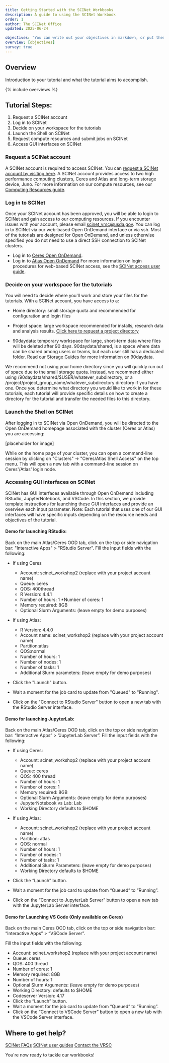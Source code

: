 ```yaml
---
title: Getting Started with the SCINet Workbooks
description: A guide to using the SCINet Workbook
order: 1
author: The SCINet Office
updated: 2025-06-24 

objectives: "You can write out your objectives in markdown, or put them in a list."
overview: [objectives]
survey: true
---
```



## Overview

Introduction to your tutorial and what the tutorial aims to accomplish.

{% include overviews %}


## Tutorial Steps:
1. Request a SCINet account
1. Log in to SCINet
1. Decide on your workspace for the tutorials
1. Launch the Shell on SCINet
1. Request compute resources and submit jobs on SCINet
1. Access GUI interfaces on SCINet


<div class="process-list" markdown="1">

### Request a SCINet account

A SCINet account is required to access SCINet. You can [request a SCINet account by visiting here](https://scinet.usda.gov/about/signup#sign-up-for-a-scinet-account).
A SCINet account provides access to two high performance computing clusters, Ceres and Atlas and long-term storage device, Juno. For more information on our compute resources, see our [Computing Resources guide](https://scinet.usda.gov/guides/resources/#scinet-computing-resources).

### Log in to SCINet

Once your SCINet account has been approved, you will be able to login to SCINet and gain access to our computing resources. If you encounter issues with your account, please email scinet_vrsc@usda.gov.
You can log in to SCINet via our web-based Open OnDemand interface or via ssh. Most of the tutorials are designed for Open OnDemand, and unless otherwise specified you do not need to use a direct SSH connection to SCINet clusters. 
* Log in to [Ceres Open OnDemand](http://ceres-ood.scinet.usda.gov/). 
* Log in to [Atlas Open OnDemand](https://atlas-ood.hpc.msstate.edu/) 
For more information on login procedures for web-based SCINet access, see the [SCINet access user guide](https://scinet.usda.gov/guides/access/web-based-login). 


### Decide on your workspace for the tutorials

You will need to decide where you'll work and store your files for the tutorials. With a SCINet account, you have access to a: 
* Home directory: small storage quota and recommended for configuration and login files

* Project space: large workspace recommended for installs, research data and analysis results. [Click here to request a project directory](https://scinet.usda.gov/guides/data/storage#project-directories)

* 90daydata: temporary workspace for large, short-term data where files will be deleted after 90 days. 90daydata/shared, is a space where data can be shared among users or teams, but each user still has a dedicated folder. Read our [Storage Guides](https://scinet.usda.gov/guides/data/storage#large-short-term-storage) for more information on 90daydata. 

We recommend not using your home directory since you will quickly run out of space due to the small storage quota. Instead, we recommend either using /90daydata/shared/$USER/whatever_subdirectory, or a /project/project_group_name/whatever_subdirectory directory if you have one. Once you determine what directory you would like to work in for these tutorials, each tutorial will provide specific details on how to create a directory for the tutorial and transfer the needed files to this directory. 

### Launch the Shell on SCINet
After logging in to SCINet via Open OnDemand, you will be directed to the Open OnDemand homepage associated with the cluster (Ceres or Atlas) you are accessing: 

[placeholder for image]

While on the home page of your cluster, you can open a command-line session by clicking on "Clusters" -> "Ceres/Atlas Shell Access" on the top menu. This will open a new tab with a command-line session on Ceres'/Atlas' login node.  


### Accessing GUI interfaces on SCINet
SCINet has GUI interfaces available through Open OnDemand including RStudio, JupyterNotebook, and VSCode. In this section, we provide template instructions for launching these GUI interfaces and provide an overview each input parameter. 
Note: Each tutorial that uses one of our GUI interfaces will have specific inputs depending on the resource needs and objectives of the tutorial.   

#### Demo for launching RStudio: 
Back on the main Atlas/Ceres OOD tab, click on the top or side navigation bar: "Interactive Apps" > "RStudio Server".
Fill the input fields with the following: 
* If using Ceres
    * Account: scinet_workshop2 (replace with your project account name)
    * Queue: ceres
    * QOS: 400thread
    * R Version: 4.4.1
    * Number of hours: 1
    *Number of cores: 1
    * Memory required: 8GB
    * Optional Slurm Arguments: (leave empty for demo purposes)

* If using Atlas:
    * R Version: 4.4.0
    * Account name: scinet_workshop2 (replace with your project account name)
    * Partition:atlas 
    * QOS:normal
    * Number of hours: 1
    * Number of nodes: 1
    * Number of tasks: 1
    * Additional Slurm parameters: (leave empty for demo purposes)

* Click the "Launch" button.
* Wait a moment for the job card to update from "Queued" to "Running".
* Click on the "Connect to RStudio Server" button to open a new tab with the RStudio Server interface.

#### Demo for launching JupyterLab:
Back on the main Atlas/Ceres OOD tab, click on the top or side navigation bar: “Interactive Apps” > “JupyterLab Server”.
Fill the input fields with the following:
* If using Ceres:
    * Account: scinet_workshop2 (replace with your project account name)
    * Queue: ceres
    * QOS: 400 thread
    * Number of hours: 1
    * Number of cores: 1
    * Memory required: 8GB
    * Optional Slurm Arguments: (leave empty for demo purposes)
    * JupyterNotebook vs Lab: Lab
    * Working Directory defaults to $HOME

* If using Atlas: 
    * Account: scinet_workshop2 (replace with your project account name)
    * Partition: atlas
    * QOS: normal
    * Number of hours: 1
    * Number of nodes: 1
    * Number of tasks: 1
    * Additional Slurm Parameters: (leave empty for demo purposes)
    * Working Directory defaults to $HOME

* Click the “Launch” button.
* Wait a moment for the job card to update from “Queued” to “Running”.
* Click on the “Connect to JupyterLab Server” button to open a new tab with the JupyterLab Server interface.


#### Demo for Launching VS Code (Only available on Ceres)
Back on the main Ceres OOD tab, click on the top or side navigation bar: “Interactive Apps” > “VSCode Server”.

Fill the input fields with the following:

* Account: scinet_workshop2 (replace with your project account name)
* Queue: ceres
* QOS: 400 thread
* Number of cores: 1
* Memory required: 8GB
* Number of hours: 1
* Optional Slurm Arguments: (leave empty for demo purposes)
* Working Directory: defaults to $HOME
* Codeserver Version: 4.17 
* Click the “Launch” button.
* Wait a moment for the job card to update from “Queued” to “Running”.
* Click on the “Connect to VSCode Server” button to open a new tab with the VSCode Server interface.


</div>

## Where to get help?

[SCINet FAQs](https://scinet.usda.gov/support/faq#faqs)
[SCINet user guides](https://scinet.usda.gov/guides/#scinet-guides-list)
[Contact the VRSC](mailto:scinet_vrsc@iastate.edu)

You're now ready to tackle our workbooks! 